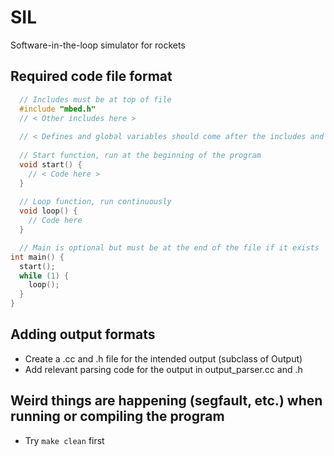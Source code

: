 # SIL
Software-in-the-loop simulator for rockets

## Required code file format
```c
  // Includes must be at top of file
  #include "mbed.h"
  // < Other includes here >
  
  // < Defines and global variables should come after the includes and before main >
  
  // Start function, run at the beginning of the program
  void start() {
    // < Code here >
  }
  
  // Loop function, run continuously
  void loop() {
    // Code here
  }

  // Main is optional but must be at the end of the file if it exists
int main() {
  start();
  while (1) {
    loop();
  }
}
```

## Adding output formats
* Create a .cc and .h file for the intended output (subclass of Output)
* Add relevant parsing code for the output in output_parser.cc and .h

## Weird things are happening (segfault, etc.) when running or compiling the program
* Try `make clean` first
